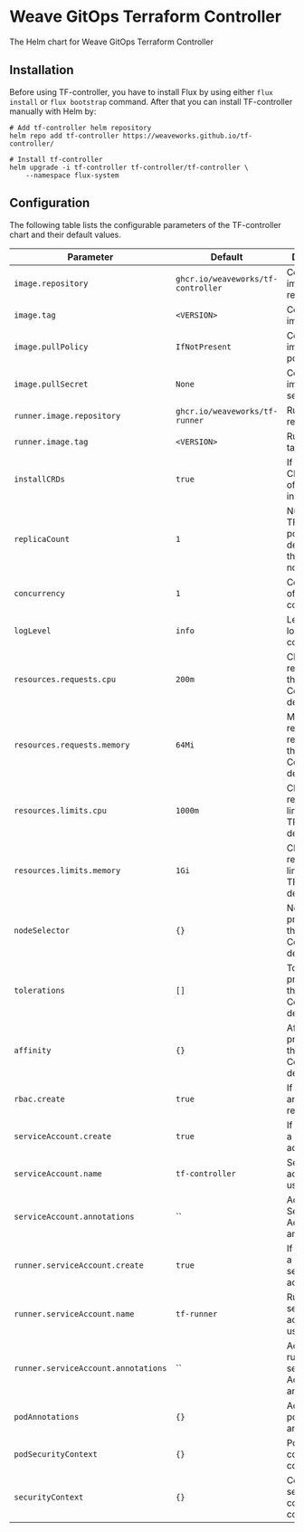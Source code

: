 # Weave GitOps Terraform Controller

The Helm chart for Weave GitOps Terraform Controller

## Installation

Before using TF-controller, you have to install Flux by using either `flux install` or `flux bootstrap` command.
After that you can install TF-controller manually with Helm by:

```shell
# Add tf-controller helm repository
helm repo add tf-controller https://weaveworks.github.io/tf-controller/

# Install tf-controller
helm upgrade -i tf-controller tf-controller/tf-controller \
    --namespace flux-system
```

## Configuration

The following table lists the configurable parameters of the TF-controller chart and their default values.

| Parameter                                         | Default                                     | Description
| -----------------------------------------------   |---------------------------------------------| ---
| `image.repository`                                | `ghcr.io/weaveworks/tf-controller`          | Controller image repository
| `image.tag`                                       | `<VERSION>`                                 | Controller image tag
| `image.pullPolicy`                                | `IfNotPresent`                              | Controller image pull policy
| `image.pullSecret`                                | `None`                                      | Controller image pull secret
| `runner.image.repository`                         | `ghcr.io/weaveworks/tf-runner`              | Runner image repository
| `runner.image.tag`                                | `<VERSION>`                                 | Runner image tag
| `installCRDs`                                     | `true`                                      | If `true`, install CRDs as part of the helm installation
| `replicaCount`                                    | `1`                                         | Number of TF-Controller pods to deploy, more than one is not desirable.
| `concurrency`                                     | `1`                                         | Concurrency of the controller
| `logLevel`                                        | `info`                                      | Level of logging of the controller
| `resources.requests.cpu`                          | `200m`                                      | CPU resource requests for the TF-Controller deployment
| `resources.requests.memory`                       | `64Mi`                                      | Memory resource requests for the TF-Controller deployment
| `resources.limits.cpu`                            | `1000m`                                     | CPU/memory resource limits for the TF-Controller deployment
| `resources.limits.memory`                         | `1Gi`                                       | CPU/memory resource limits for the TF-Controller deployment
| `nodeSelector`                                    | `{}`                                        | Node Selector properties for the TF-Controller deployment
| `tolerations`                                     | `[]`                                        | Tolerations properties for the TF-Controller deployment
| `affinity`                                        | `{}`                                        | Affinity properties for the TF-Controller deployment
| `rbac.create`                                     | `true`                                      | If `true`, create and use RBAC resources
| `serviceAccount.create`                           | `true`                                      | If `true`, create a new service account
| `serviceAccount.name`                             | `tf-controller`                             | Service account to be used
| `serviceAccount.annotations`                      | ``                                          | Additional Service Account annotations
| `runner.serviceAccount.create`                    | `true`                                      | If `true`, create a new runner service account
| `runner.serviceAccount.name`                      | `tf-runner`                                 | Runner service account to be used
| `runner.serviceAccount.annotations`               | ``                                          | Additional runner service Account annotations
| `podAnnotations`                                  | `{}`                                        | Additional pod annotations
| `podSecurityContext`                              | `{}`                                        | Pod security context configurations
| `securityContext`                                 | `{}`                                        | Container security context configurations
